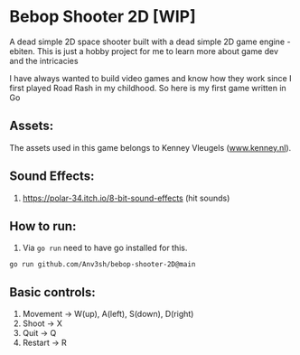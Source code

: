 # Bebop Shooter 2D [WIP]
A dead simple 2D space shooter built with a dead simple 2D game engine - ebiten.
This is just a hobby project for me to learn more about game dev and the intricacies

I have always wanted to build video games and know how they work since I first played Road Rash in my childhood. 
So here is my first game written in Go


## Assets:
The assets used in this game belongs to Kenney Vleugels (www.kenney.nl).

## Sound Effects:
1. https://polar-34.itch.io/8-bit-sound-effects (hit sounds)

## How to run:
1. Via `go run` need to have go installed for this.
```shell
go run github.com/Anv3sh/bebop-shooter-2D@main
```

## Basic controls:
1. Movement -> W(up), A(left), S(down), D(right)
2. Shoot -> X
3. Quit -> Q
4. Restart -> R